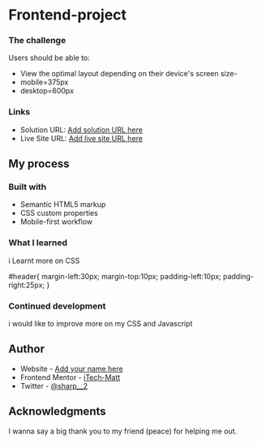 # Frontend-project
### The challenge

Users should be able to:

- View the optimal layout depending on their device's screen size-
- mobile=375px
- desktop=600px

### Links

- Solution URL: [Add solution URL here](https://your-solution-url.com)
- Live Site URL: [Add live site URL here](https://your-live-site-url.com)

## My process

### Built with

- Semantic HTML5 markup
- CSS custom properties
- Mobile-first workflow

### What I learned
i Learnt more on CSS 

#header{
margin-left:30px;
margin-top:10px;
padding-left:10px;
padding-right:25px;
}

### Continued development
i would like to improve more on my CSS and Javascript

## Author

- Website - [Add your name here](https://www.your-site.com)
- Frontend Mentor - [iTech-Matt](https://www.frontendmentor.io/profile/yourusername)
- Twitter - [@sharp__2](https://www.twitter.com/yourusername)


## Acknowledgments
I wanna say a big thank you to my friend (peace) for helping me out.

